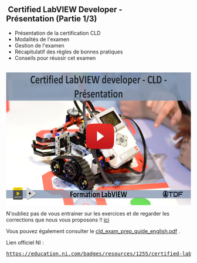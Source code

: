 <h2 dir="auto" id="user-content-h_174031069121655196260265"><strong>&nbsp;Certified LabVIEW Developer</strong><strong>&nbsp;</strong><strong>- Pr&eacute;sentation&nbsp;</strong><strong>(Partie 1/3)</strong></h2>
<ul dir="auto">
<li>Pr&eacute;sentation de la certification CLD</li>
<li>Modalit&eacute;s de l'examen</li>
<li>Gestion de l'examen</li>
<li>R&eacute;capitulatif des r&egrave;gles de bonnes pratiques</li>
<li>Conseils pour r&eacute;ussir cet examen</li>
</ul>
<p>&nbsp;<a href="https://www.youtube.com/watch?v=LF9DW1vDyN8&amp;list=PLtioRYPUn23rmTQmI3XhCEMH0Tcn9y50z&amp;index=15&amp;ab_channel=TechnologiesdeFrance%28TDF%29"><img src="CLD presentation.png" width="640" height="362" alt="" style="display: block; margin-left: auto; margin-right: auto;" /></a></p>
<p></p>
<p>N'oubliez pas de vous entrainer sur les exercices et de regarder les corrections que nous vous proposons !! <a href="https://github.com/Technologies-de-France/Formation-LabVIEW/tree/main/F-1%20CLD%20Presentation/Exercices">ici</a></p>
<p></p>
<p>Vous pouvez &eacute;galement consulter le&nbsp;<a class="js-navigation-open Link--primary" title="cld_exam_prep_guide_english.pdf" data-pjax="#repo-content-pjax-container" data-turbo-frame="repo-content-turbo-frame" href="https://github.com/Technologies-de-France/Formation-LabVIEW/blob/main/F-1%20CLD%20Presentation/cld_exam_prep_guide_english.pdf">cld_exam_prep_guide_english.pdf</a>&nbsp;.</p>
<p></p>
<p>Lien officiel NI :&nbsp;</p>
<pre><a href="https://education.ni.com/badges/resources/1255/certified-labview-developer-cld" rel="nofollow">https://education.ni.com/badges/resources/1255/certified-labview-developer-cld</a></pre>
